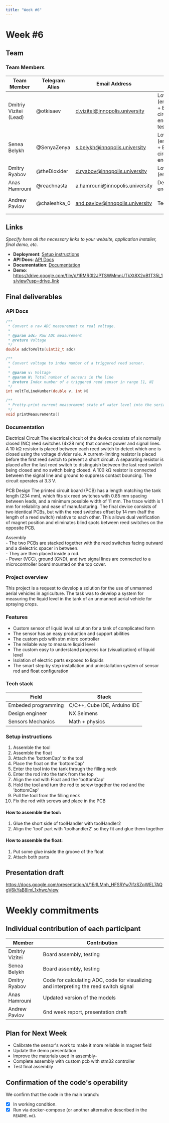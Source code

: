 ```yaml
---
title: "Week #6"
---
```


# **Week #6**

## Team

### **Team Members**

| Team Member							| Telegram Alias	| Email Address   					| Track												| Responsibilities   |
|---------------------------------------|-------------------|-----------------------------------|---------------------------------------------------|--------------------|
| Dmitriy Vizitei (Lead)				| @otkisaev			| d.vizitei@innopolis.university 	| Low level (embedded) + Electric circuit engineer + testing  | Project coordination, task delegation, programming and testing prototypes |
| Senea Belykh							| @SenyaZenya		| s.belykh@innopolis.university		| Low level (embedded) + Electric circuit engineer	| Programming and testing prototypes |
| Dmitry Ryabov							| @theDioxider		| d.ryabov@innopolis.university 	| Low level (embedded) 								| Programming |
| Anas Hamrouni							| @reachnasta		| a.hamrouni@innopolis.university   | Design engineer 									| Designing 3D models |
| Andrew Pavlov							| @chaleshka_0		| and.pavlov@innopolis.university	| Tech writer 										| Document the work and write reports |

## Links

*Specify here all the necessary links to your website, application installer, final demo, etc.*

- **Deployment**: [Setup instructions](#Setup-instructions)
- **API Docs**: [API Docs](#API-Docs)
- **Documentation**: [Documentation](#Documentation)
- **Demo**: https://drive.google.com/file/d/1RMR0l2JPTSWMmnUTkXt8X2qB1T35l_1s/view?usp=drive_link

## Final deliverables

### API Docs
```C
/**
 * Convert a raw ADC measurement to real voltage.
 *
 * @param adc: Raw ADC measurement
 * @return Voltage
 */
double adcToVolts(uint32_t adc)

/**
 * Convert voltage to index number of a triggered reed sensor.
 *
 * @param v: Voltage
 * @param N: Total number of sensors in the line
 * @return Index number of a triggered reed sensor in range [1, N]
 */
int voltToLineNumber(double v, int N)

/**
 * Pretty-print current measurement state of water level into the serial port.
 */
void printMeasurements()
```

### Documentation

Electrical Circuit
The electrical circuit of the device consists of six normally closed (NC) reed switches (4x28 mm) that connect power and signal lines. A 10 kΩ resistor is placed between each reed switch to detect which one is closed using the voltage divider rule. A current-limiting resistor is placed before the first reed switch to prevent a short circuit. A separating resistor is placed after the last reed switch to distinguish between the last reed switch being closed and no switch being closed. A 100 kΩ resistor is connected between the signal line and ground to suppress contact bouncing. The circuit operates at 3.3 V.

PCB Design
The printed circuit board (PCB) has a length matching the tank length (234 mm), which fits six reed switches with 0.85 mm spacing between leads, and a minimum possible width of 11 mm. The trace width is 1 mm for reliability and ease of manufacturing. The final device consists of two identical PCBs, but with the reed switches offset by 14 mm (half the length of a reed switch) relative to each other. This allows dual verification of magnet position and eliminates blind spots between reed switches on the opposite PCB.

Assembly\
\- The two PCBs are stacked together with the reed switches facing outward and a dielectric spacer in between.\
\- They are then placed inside a rod.\
\- Power (VCC), ground (GND), and two signal lines are connected to a microcontroller board mounted on the top cover.

### Project overview

This project is a request to develop a solution for the use of unmanned aerial vehicles in agriculture. The task was to develop a system for measuring the liquid level in the tank of an unmanned aerial vehicle for spraying crops.

### Features

- Custom sensor of liquid level solution for a tank of complicated form
- The sensor has an easy production and support abilities 
- The custom pcb with stm micro controller
- The reliable way to measure liquid level
- The custom easy to understand progress bar (visualization) of liquid level
- Isolation of electric parts exposed to liquids
- The smart step by step installation and uninstallation system of sensor rod and float configuration

### Tech stack

| Field					| Stack							|
|-----------------------|-------------------------------|
| Embeded programming	| C/C++, Cube IDE, Arduino IDE	|
| Design engineer		| NX Seimens					|
| Sensors Mechanics		| Math + physics				|

### Setup instructions

1. Assemble the tool
2. Assemble the float
3. Attach the 'bottomCap' to the tool
4. Place the float on the 'bottomCap'
5. Enter the tool into the tank through the filling neck
6. Enter the rod into the tank from the top
7. Align the rod with Float and the 'bottomCap'
8. Hold the tool and turn the rod to screw together the rod and the 'bottomCap' 
9. Pull the tool from the filling neck
10. Fix the rod with screws and place in the PCB


#### How to assemble the tool:
1. Glue the short side of toolHandler with toolHandler2
2. Align the 'tool' part with 'toolhandler2' so they fit and glue them together

#### How to assemble the float:
1. Put some glue inside the groove of the float
2. Attach both parts

## Presentation draft

https://docs.google.com/presentation/d/1ErlLMnh_HFSRYw7ifzSZqWEL7AQgV6kYaB8lmL1xhwc/view

# Weekly commitments

## Individual contribution of each participant

| Member					| Contribution					|
|---------------------------|-------------------------------|
| Dmitriy Vizitei			| Board assembly, testing |
| Senea Belykh				| Board assembly, testing |
| Dmitry Ryabov				| Code for calculating ADC, code for visualizing and interpreting the reed switch signal |
| Anas Hamrouni				| Updated version of the models |
| Andrew Pavlov				| 6nd week report, presentation draft |


## Plan for Next Week

- Calibrate the sensor's work to make it more reliable in magnet field 
- Update the demo presentation
- Improve the materials used in assembly- 
- Complete assembly with custom pcb with stm32 controller
- Test final assembly

## Confirmation of the code's operability

We confirm that the code in the main branch:
- [X] In working condition.
- [X] Run via docker-compose (or another alternative described in the `README.md`).
